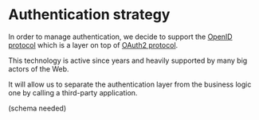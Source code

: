 # Authentication strategy

In order to manage authentication, we decide to support the [OpenID protocol](https://openid.net/connect/) which is a layer on top of [OAuth2 protocol](https://oauth.net/2/).

This technology is active since years and heavily supported by many big actors of the Web.

It will allow us to separate the authentication layer from the business logic one by calling a third-party application.

(schema needed)
